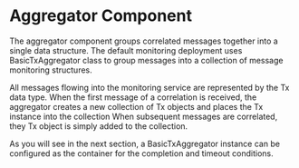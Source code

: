 # Aggregator Component

The aggregator component groups correlated messages together into a single data structure. The default monitoring deployment uses BasicTxAggregator class to group messages into a collection of message monitoring structures.

All messages flowing into the monitoring service are represented by the Tx data type. When the first message of a correlation is received, the aggregator creates a new collection of Tx objects and places the Tx instance into the collection When subsequent messages are correlated, they Tx object is simply added to the collection.

As you will see in the next section, a BasicTxAggregator instance can be configured as the container for the completion and timeout conditions.